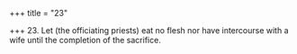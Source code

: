 +++
title = "23"

+++
23. Let (the officiating priests) eat no flesh nor have intercourse with a wife until the completion of the sacrifice.
